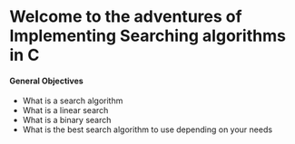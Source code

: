 <h1>Welcome to the adventures of Implementing Searching algorithms in C </h1>
<h4>General Objectives</h4>
<ul>
<li>What is a search algorithm</li>
<li>What is a linear search</li>
<li>What is a binary search</li>
<li>What is the best search algorithm to use depending on your needs</li>
</ul>
